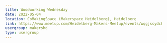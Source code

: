 ```yaml
---
title: Woodworking Wednesday
date: 2022-05-04
location: CoMakingSpace (Makerspace Heidelberg), Heidelberg
link: https://www.meetup.com/Heidelberg-Makers-Meetup/events/wqgjssydchbgb/
usergroup: makershd
type: usergroup
---
```

